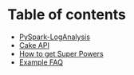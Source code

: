 # Table of contents

* [PySpark-LogAnalysis](README.md)
* [Cake API](untitled.md)
* [How to get Super Powers](untitled-1.md)
* [Example FAQ](example-faq.md)

